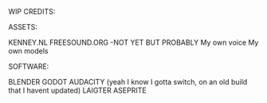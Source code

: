 WIP CREDITS:

ASSETS:

KENNEY.NL
FREESOUND.ORG -NOT YET BUT PROBABLY
My own voice
My own models


SOFTWARE:

BLENDER
GODOT
AUDACITY (yeah I know I gotta switch, on an old build that I havent updated)
LAIGTER
ASEPRITE